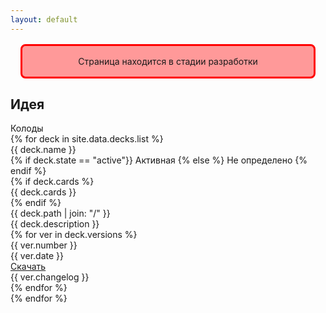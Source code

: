 ```yaml
---
layout: default
---
```


<div style="border: 3px solid red; border-radius: 8px; background-color: #f99; text-align: center; margin: 16px; padding: 16px">
Страница находится в стадии разработки
</div>

## Идея

<div class="deck-list" id="deck-list">
<div class="header">Колоды</div>
{% for deck in site.data.decks.list %}
	<div class="deck">
      <div class="name">{{ deck.name }}</div>
	  <div class="state">
        {% if deck.state == "active"}}
	      Активная
	    {% else %}
	      Не определено
	    {% endif %}
      </div>
	  {% if deck.cards %}
	    <div class="cards-num">{{ deck.cards }}</div>
	  {% endif %}
	  <div class="path">{{ deck.path | join: "/" }}</div>
	  <div class="description">{{ deck.description }}</div>
	  <div class="versions">
	  {% for ver in deck.versions %}
	    <div class="ver">
		  <div class="number">{{ ver.number }}</div>
		  <div class="date">{{ ver.date }}</div>
		  <div class="download">
		    <a href="{{ site.baseurl }}/{{ ver.file }}">Скачать</a>
          </div>
		  <div class="changelog">{{ ver.changelog }}</div>
		</div>
	  {% endfor %}
	  </div>
	</div>
{% endfor %}
</div>
